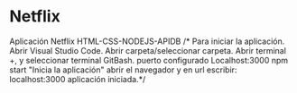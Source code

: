 # Netflix
Aplicación Netflix HTML-CSS-NODEJS-APIDB 
/* Para iniciar la aplicación.
Abrir Visual Studio Code.
Abrir carpeta/seleccionar carpeta.
Abrir terminal +, y seleccionar terminal GitBash.
puerto configurado Localhost:3000
npm start "Inicia la aplicación"
abrir el navegador y en url escribir: localhost:3000
aplicación iniciada.*/



